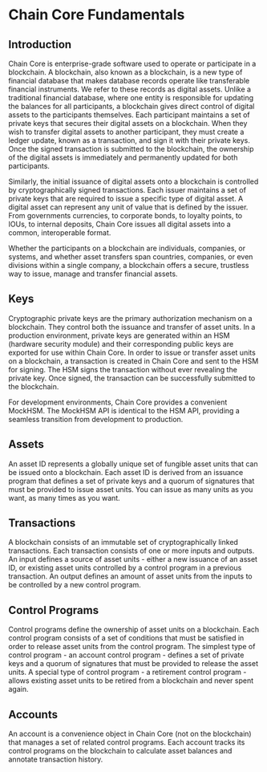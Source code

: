 # Chain Core Fundamentals

## Introduction

Chain Core is enterprise-grade software used to operate or participate in a blockchain. A blockchain, also known as a blockchain, is a new type of financial database that makes database records operate like transferable financial instruments. We refer to these records as digital assets. Unlike a traditional financial database, where one entity is responsible for updating the balances for all participants, a blockchain gives direct control of digital assets to the participants themselves. Each participant maintains a set of private keys that secures their digital assets on a blockchain. When they wish to transfer digital assets to another participant, they must create a ledger update, known as a transaction, and sign it with their private keys. Once the signed transaction is submitted to the blockchain, the ownership of the digital assets is immediately and permanently updated for both participants.

Similarly, the initial issuance of digital assets onto a blockchain is controlled by cryptographically signed transactions. Each issuer maintains a set of private keys that are required to issue a specific type of digital asset. A digital asset can represent any unit of value that is defined by the issuer. From governments currencies, to corporate bonds, to loyalty points, to IOUs, to internal deposits, Chain Core issues all digital assets into a common, interoperable format.

Whether the participants on a blockchain are individuals, companies, or systems, and whether asset transfers span countries, companies, or even divisions within a single company, a blockchain offers a secure, trustless way to issue, manage and transfer financial assets.

## Keys

Cryptographic private keys are the primary authorization mechanism on a blockchain. They control both the issuance and transfer of asset units. In a production environment, private keys are generated within an HSM (hardware security module) and their corresponding public keys are exported for use within Chain Core. In order to issue or transfer asset units on a blockchain, a transaction is created in Chain Core and sent to the HSM for signing. The HSM signs the transaction without ever revealing the private key. Once signed, the transaction can be successfully submitted to the blockchain.

For development environments, Chain Core provides a convenient MockHSM. The MockHSM API is identical to the HSM API, providing a seamless transition from development to production.

## Assets

An asset ID represents a globally unique set of fungible asset units that can be issued onto a blockchain. Each asset ID is derived from an issuance program that defines a set of private keys and a quorum of signatures that must be provided to issue asset units. You can issue as many units as you want, as many times as you want.

## Transactions

A blockchain consists of an immutable set of cryptographically linked transactions. Each transaction consists of one or more inputs and outputs. An input defines a source of asset units - either a new issuance of an asset ID, or existing asset units controlled by a control program in a previous transaction. An output defines an amount of asset units from the inputs to be controlled by a new control program.

## Control Programs

Control programs define the ownership of asset units on a blockchain. Each control program consists of a set of conditions that must be satisfied in order to release asset units from the control program. The simplest type of control program - an account control program -  defines a set of private keys and a quorum of signatures that must be provided to release the asset units. A special type of control program - a retirement control program - allows existing asset units to be retired from a blockchain and never spent again.

## Accounts

An account is a convenience object in Chain Core (not on the blockchain) that manages a set of related control programs. Each account tracks its control programs on the blockchain to calculate asset balances and annotate transaction history.

